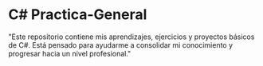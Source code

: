 # C# Practica-General

"Este repositorio contiene mis aprendizajes, ejercicios y proyectos básicos de C#. Está pensado para ayudarme a consolidar mi conocimiento y progresar hacia un nivel profesional."
